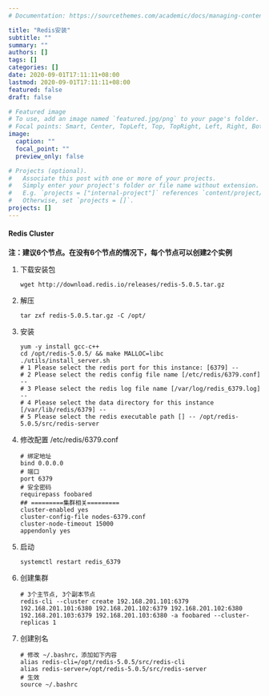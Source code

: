 ```yaml
---
# Documentation: https://sourcethemes.com/academic/docs/managing-content/

title: "Redis安装"
subtitle: ""
summary: ""
authors: []
tags: []
categories: []
date: 2020-09-01T17:11:11+08:00
lastmod: 2020-09-01T17:11:11+08:00
featured: false
draft: false

# Featured image
# To use, add an image named `featured.jpg/png` to your page's folder.
# Focal points: Smart, Center, TopLeft, Top, TopRight, Left, Right, BottomLeft, Bottom, BottomRight.
image:
  caption: ""
  focal_point: ""
  preview_only: false

# Projects (optional).
#   Associate this post with one or more of your projects.
#   Simply enter your project's folder or file name without extension.
#   E.g. `projects = ["internal-project"]` references `content/project/deep-learning/index.md`.
#   Otherwise, set `projects = []`.
projects: []
---
```


#### Redis Cluster

**注：建议6个节点。在没有6个节点的情况下，每个节点可以创建2个实例**

1. 下载安装包

   ```
   wget http://download.redis.io/releases/redis-5.0.5.tar.gz
   ```

2. 解压

   ```
   tar zxf redis-5.0.5.tar.gz -C /opt/
   ```

3. 安装

   ```
   yum -y install gcc-c++
   cd /opt/redis-5.0.5/ && make MALLOC=libc
   ./utils/install_server.sh
   # 1 Please select the redis port for this instance: [6379] -- 
   # 2 Please select the redis config file name [/etc/redis/6379.conf] --
   # 3 Please select the redis log file name [/var/log/redis_6379.log] --
   # 4 Please select the data directory for this instance [/var/lib/redis/6379] --
   # 5 Please select the redis executable path [] -- /opt/redis-5.0.5/src/redis-server
   ```

4. 修改配置 /etc/redis/6379.conf

   ```
   # 绑定地址
   bind 0.0.0.0
   # 端口
   port 6379
   # 安全密码
   requirepass foobared
   ## =========集群相关=========
   cluster-enabled yes
   cluster-config-file nodes-6379.conf
   cluster-node-timeout 15000
   appendonly yes
   ```

5. 启动

   ```
   systemctl restart redis_6379
   ```

6. 创建集群

   ```
   # 3个主节点, 3个副本节点
   redis-cli --cluster create 192.168.201.101:6379 192.168.201.101:6380 192.168.201.102:6379 192.168.201.102:6380 192.168.201.103:6379 192.168.201.103:6380 -a foobared --cluster-replicas 1
   ```

7. 创建别名

   ```
   # 修改 ~/.bashrc，添加如下内容
   alias redis-cli=/opt/redis-5.0.5/src/redis-cli
   alias redis-server=/opt/redis-5.0.5/src/redis-server
   # 生效
   source ~/.bashrc
   ```
